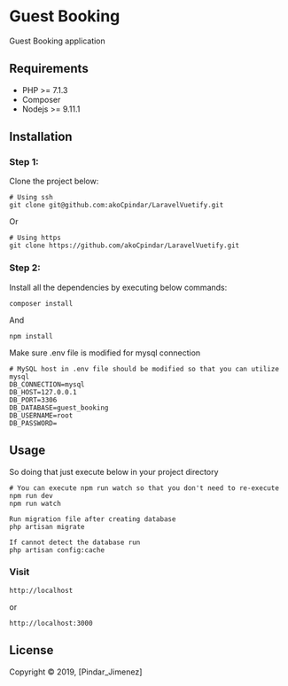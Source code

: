 # Guest Booking

Guest Booking application

## Requirements
* PHP >= 7.1.3
* Composer
* Nodejs >= 9.11.1

## Installation

### Step 1:

Clone the project below:

```
# Using ssh
git clone git@github.com:akoCpindar/LaravelVuetify.git
```
Or
```
# Using https
git clone https://github.com/akoCpindar/LaravelVuetify.git
```

### Step 2:

Install all the dependencies by executing below commands:

```
composer install
```

And

```
npm install
```

Make sure .env file is modified for mysql connection

```
# MySQL host in .env file should be modified so that you can utilize mysql
DB_CONNECTION=mysql
DB_HOST=127.0.0.1
DB_PORT=3306
DB_DATABASE=guest_booking
DB_USERNAME=root
DB_PASSWORD=
```

## Usage
So doing that just execute below in your project directory

```
# You can execute npm run watch so that you don't need to re-execute npm run dev
npm run watch
```

```
Run migration file after creating database
php artisan migrate

If cannot detect the database run
php artisan config:cache
```

### Visit
```
http://localhost
```

or

```
http://localhost:3000
```

## License
Copyright © 2019, [Pindar_Jimenez]
